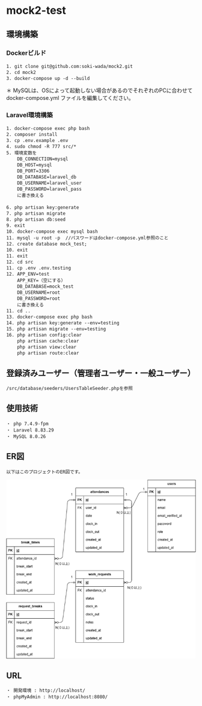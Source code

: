 # mock2-test

## 環境構築
### Dockerビルド
    1. git clone git@github.com:soki-wada/mock2.git
    2. cd mock2
    3. docker-compose up -d --build

  ＊ MySQLは、OSによって起動しない場合があるのでそれぞれのPCに合わせて docker-compose.yml ファイルを編集してください。

### Laravel環境構築
    1. docker-compose exec php bash
    2. composer install
    3. cp .env.example .env
    4. sudo chmod -R 777 src/*
    5. 環境変数を
        DB_CONNECTION=mysql
        DB_HOST=mysql
        DB_PORT=3306
        DB_DATABASE=laravel_db
        DB_USERNAME=laravel_user
        DB_PASSWORD=laravel_pass
        に書き換える

    6. php artisan key:generate
    7. php artisan migrate
    8. php artisan db:seed
    9. exit
    10. docker-compose exec mysql bash
    11. mysql -u root -p  //パスワードはdocker-compose.yml参照のこと
    12. create database mock_test;
    10. exit
    11. exit
    12. cd src
    11. cp .env .env.testing
    12. APP_ENV=test
        APP_KEY=（空にする）
        DB_DATABASE=mock_test
        DB_USERNAME=root
        DB_PASSWORD=root 
        に書き換える
    11. cd ..
    13. docker-compose exec php bash
    14. php artisan key:generate --env=testing
    15. php artisan migrate --env=testing
    16. php artisan config:clear
        php artisan cache:clear
        php artisan view:clear
        php artisan route:clear

## 登録済みユーザー（管理者ユーザー・一般ユーザー）
    /src/database/seeders/UsersTableSeeder.phpを参照

## 使用技術
    ・ php 7.4.9-fpm
    ・ Laravel 8.83.29
    ・ MySQL 8.0.26

## ER図
    以下はこのプロジェクトのER図です。

![ER図](https://github.com/soki-wada/mock2/blob/main/mock2.png)

## URL
    ・ 開発環境 : http://localhost/
    ・ phpMyAdmin : http://localhost:8080/
